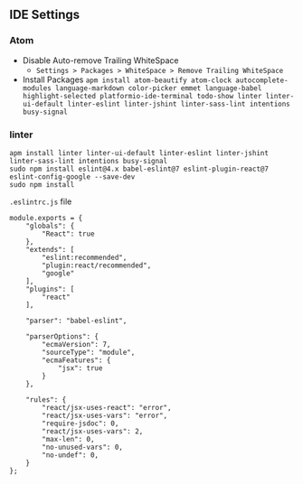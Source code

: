 ## IDE Settings

### Atom
* Disable Auto-remove Trailing WhiteSpace
  * `Settings > Packages > WhiteSpace > Remove Trailing WhiteSpace`
* Install Packages
`apm install atom-beautify atom-clock autocomplete-modules language-markdown color-picker emmet language-babel highlight-selected platformio-ide-terminal todo-show linter linter-ui-default linter-eslint linter-jshint linter-sass-lint intentions busy-signal `

### linter
```
apm install linter linter-ui-default linter-eslint linter-jshint linter-sass-lint intentions busy-signal
sudo npm install eslint@4.x babel-eslint@7 eslint-plugin-react@7 eslint-config-google --save-dev
sudo npm install
```

`.eslintrc.js`  file
```
module.exports = {
    "globals": {
        "React": true
    },
    "extends": [
        "eslint:recommended",
        "plugin:react/recommended",
        "google"
    ],
    "plugins": [
        "react"
    ],

    "parser": "babel-eslint",

    "parserOptions": {
        "ecmaVersion": 7,
        "sourceType": "module",
        "ecmaFeatures": {
            "jsx": true
        }
    },

    "rules": {
        "react/jsx-uses-react": "error",
        "react/jsx-uses-vars": "error",
        "require-jsdoc": 0,
        "react/jsx-uses-vars": 2,
        "max-len": 0,
        "no-unused-vars": 0,
        "no-undef": 0,
    }
};

```
